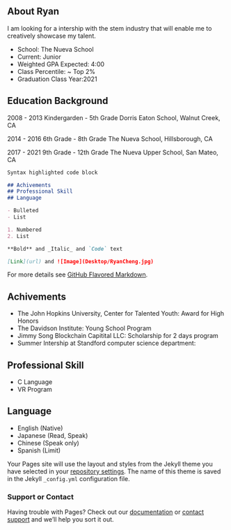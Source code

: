 ## About Ryan

I am looking for a intership with the stem industry that will enable me to creatively showcase my talent. 

- School: The Nueva School
- Current: Junior
- Weighted GPA Expected: 4:00
- Class Percentile: ~ Top 2%
- Graduation Class Year:2021


## Education Background

2008 - 2013
Kindergarden - 5th Grade
Dorris Eaton School, Walnut Creek, CA

2014 - 2016
6th Grade - 8th Grade
The Nueva School, Hillsborough, CA

2017 - 2021
9th Grade - 12th Grade
The Nueva Upper School, San Mateo, CA

```markdown
Syntax highlighted code block

## Achivements
## Professional Skill
## Language

- Bulleted
- List

1. Numbered
2. List

**Bold** and _Italic_ and `Code` text

[Link](url) and ![Image](Desktop/RyanCheng.jpg)
```

For more details see [GitHub Flavored Markdown](https://guides.github.com/features/mastering-markdown/).

## Achivements
- The John Hopkins University, Center for Talented Youth: Award for High Honors
- The Davidson Institute: Young School Program
- Jimmy Song Blockchain Capitital LLC: Scholarship for 2 days program
- Summer Intership at Standford computer science department: 


## Professional Skill
- C Language
- VR Program

## Language
- English (Native)
- Japanese (Read, Speak)
- Chinese (Speak only)
- Spanish (Limit)

Your Pages site will use the layout and styles from the Jekyll theme you have selected in your [repository settings](https://github.com/justteresa/helloryan/settings). The name of this theme is saved in the Jekyll `_config.yml` configuration file.

### Support or Contact

Having trouble with Pages? Check out our [documentation](https://help.github.com/categories/github-pages-basics/) or [contact support](https://github.com/contact) and we’ll help you sort it out.
